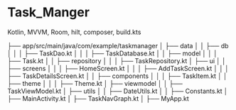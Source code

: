 # Task_Manger
Kotlin, MVVM, Room, hilt, composer, build.kts


├── app/src/main/java/com/example/taskmanager
│   ├── data
│   │   ├── db
│   │   │   ├── TaskDao.kt
│   │   │   ├── TaskDatabase.kt
│   │   ├── model
│   │   │   ├── Task.kt
│   │   ├── repository
│   │   │   ├── TaskRepository.kt
│   ├── ui
│   │   ├── screens
│   │   │   ├── HomeScreen.kt
│   │   │   ├── AddTaskScreen.kt
│   │   │   ├── TaskDetailsScreen.kt
│   │   ├── components
│   │   │   ├── TaskItem.kt
│   │   ├── theme
│   │   │   ├── Theme.kt
│   ├── viewmodel
│   │   ├── TaskViewModel.kt
│   ├── utils
│   │   ├── DateUtils.kt
│   │   ├── Constants.kt
│   ├── MainActivity.kt
│   ├── TaskNavGraph.kt
│   ├── MyApp.kt
